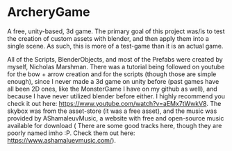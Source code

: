 # ArcheryGame
A free, unity-based, 3d game.  The primary goal of this project was/is to test the creation of custom assets with blender, and then apply them into a single scene.  As such, this is more of a test-game than it is an actual game.

All of the Scripts, BlenderObjects, and most of the Prefabs were created by myself, Nicholas Marshman.  There was a tutorial being followed on youtube for the bow + arrow creation and for the scripts (though those are simple enough), since I never made a 3d game on unity before (past games have all been 2D ones, like the MonsterGame I have on my github as well), and because I have never utilized blender before either. I highly recommend you check it out here: https://www.youtube.com/watch?v=aEMx7tWwkV8. The skybox was from the asset-store (it was a free asset), and the music was provided by AShamaleuvMusic, a website with free and open-source music available for download ( There are some good tracks here, though they are poorly named imho :P.  Check them out here: https://www.ashamaluevmusic.com/).
